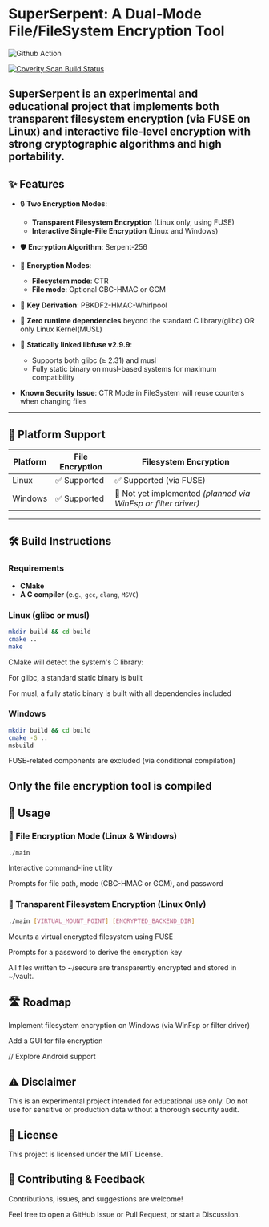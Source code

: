 # SuperSerpent: A Dual-Mode File/FileSystem Encryption Tool

![Github Action](https://github.com/pingwcy/SuperSerpent/actions/workflows/build.yml/badge.svg)

<a href="https://scan.coverity.com/projects/pingwcy-superserpent">
  <img alt="Coverity Scan Build Status"
       src="https://scan.coverity.com/projects/31700/badge.svg"/>
</a>

**SuperSerpent** is an experimental and educational project that implements both **transparent filesystem encryption** (via FUSE on Linux) and **interactive file-level encryption** with strong cryptographic algorithms and high portability.
---

## ✨ Features

- 🔒 **Two Encryption Modes**:
  - **Transparent Filesystem Encryption** (Linux only, using FUSE)
  - **Interactive Single-File Encryption** (Linux and Windows)
- 🛡️ **Encryption Algorithm**: Serpent-256
- 🔐 **Encryption Modes**:
  - **Filesystem mode**: CTR
  - **File mode**: Optional CBC-HMAC or GCM
- 🔑 **Key Derivation**: PBKDF2-HMAC-Whirlpool
- 🧩 **Zero runtime dependencies** beyond the standard C library(glibc) OR only Linux Kernel(MUSL)
- 🧷 **Statically linked libfuse v2.9.9**:
  - Supports both glibc (≥ 2.31) and musl
  - Fully static binary on musl-based systems for maximum compatibility
  
- **Known Security Issue**: CTR Mode in FileSystem will reuse counters when changing files

---

## 🧪 Platform Support

| Platform | File Encryption | Filesystem Encryption |
|----------|------------------|------------------------|
| Linux    | ✅ Supported     | ✅ Supported (via FUSE) |
| Windows  | ✅ Supported     | 🚧 Not yet implemented *(planned via WinFsp or filter driver)* |

---

## 🛠️ Build Instructions

### Requirements

- **CMake**
- **A C compiler** (e.g., `gcc`, `clang`, `MSVC`)

### Linux (glibc or musl)

```bash
mkdir build && cd build
cmake ..
make
```
CMake will detect the system's C library:

For glibc, a standard static binary is built

For musl, a fully static binary is built with all dependencies included

### Windows
```bash
mkdir build && cd build
cmake -G ..
msbuild
```
FUSE-related components are excluded (via conditional compilation)

Only the file encryption tool is compiled
---

## 🚀 Usage
### 🔐 File Encryption Mode (Linux & Windows)
```bash
./main
```
Interactive command-line utility

Prompts for file path, mode (CBC-HMAC or GCM), and password

### 🔐 Transparent Filesystem Encryption (Linux Only)
```bash
./main [VIRTUAL_MOUNT_POINT] [ENCRYPTED_BACKEND_DIR]
```
Mounts a virtual encrypted filesystem using FUSE

Prompts for a password to derive the encryption key

All files written to ~/secure are transparently encrypted and stored in ~/vault.

## 🛣️ Roadmap
 Implement filesystem encryption on Windows (via WinFsp or filter driver)

 Add a GUI for file encryption

 // Explore Android support

## ⚠️ Disclaimer
This is an experimental project intended for educational use only.
Do not use for sensitive or production data without a thorough security audit.

## 📄 License
This project is licensed under the MIT License.

## 🙋 Contributing & Feedback
Contributions, issues, and suggestions are welcome!

Feel free to open a GitHub Issue or Pull Request, or start a Discussion.
